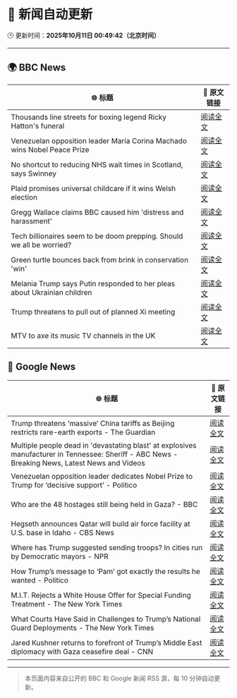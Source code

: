 # 🧠 新闻自动更新

🕒 更新时间：**2025年10月11日 00:49:42（北京时间）**

---

## 🌍 BBC News

| 🌐 标题 | 🔗 原文链接 |
|--------|-------------|
| Thousands line streets for boxing legend Ricky Hatton's funeral | [阅读全文](https://www.bbc.com/news/articles/cvgq2z68n02o?at_medium=RSS&at_campaign=rss) |
| Venezuelan opposition leader María Corina Machado wins Nobel Peace Prize | [阅读全文](https://www.bbc.com/news/articles/c70821201ego?at_medium=RSS&at_campaign=rss) |
| No shortcut to reducing NHS wait times in Scotland, says Swinney | [阅读全文](https://www.bbc.com/news/articles/cdr614l6ezlo?at_medium=RSS&at_campaign=rss) |
| Plaid promises universal childcare if it wins Welsh election | [阅读全文](https://www.bbc.com/news/articles/cewnv2xprzko?at_medium=RSS&at_campaign=rss) |
| Gregg Wallace claims BBC caused him 'distress and harassment' | [阅读全文](https://www.bbc.com/news/articles/cg7dlem0vdno?at_medium=RSS&at_campaign=rss) |
| Tech billionaires seem to be doom prepping. Should we all be worried? | [阅读全文](https://www.bbc.com/news/articles/cly17834524o?at_medium=RSS&at_campaign=rss) |
| Green turtle bounces back from brink in conservation 'win' | [阅读全文](https://www.bbc.com/news/articles/cg426qqqqnro?at_medium=RSS&at_campaign=rss) |
| Melania Trump says Putin responded to her pleas about Ukrainian children | [阅读全文](https://www.bbc.com/news/articles/cj075gq5n81o?at_medium=RSS&at_campaign=rss) |
| Trump threatens to pull out of planned Xi meeting | [阅读全文](https://www.bbc.com/news/articles/cn4wkd7729po?at_medium=RSS&at_campaign=rss) |
| MTV to axe its music TV channels in the UK | [阅读全文](https://www.bbc.com/news/articles/cdr612yz8p0o?at_medium=RSS&at_campaign=rss) |

## 📰 Google News

| 🌐 标题 | 🔗 原文链接 |
|--------|-------------|
| Trump threatens ‘massive’ China tariffs as Beijing restricts rare-earth exports - The Guardian | [阅读全文](https://news.google.com/rss/articles/CBMidkFVX3lxTFByYkJsU09qWjF4QThza2hVbEVob2F5eEpWTnpOdnR6VlFPZG5UU0ZTNXlOdFAwSk5SaHhDa2daOG1TREJlcjhBbVZiUVdZQTFTaURzSkVhM1FnUHRfNUtlb0ItTkg1MThCamlpSkdVQVdSSG1lbUE?oc=5) |
| Multiple people dead in 'devastating blast' at explosives manufacturer in Tennessee: Sheriff - ABC News - Breaking News, Latest News and Videos | [阅读全文](https://news.google.com/rss/articles/CBMimgFBVV95cUxQTW04ejdtMFFTZTRDUmNlRXpYekFuZDF3VDFtWEVtZENJV2RuZTdUdmx5a3NHUkp3cl9JTUFVTUtGM3RwRWlyMllUWG5CeENwdUVjdWpfSzdaN0tfMWYycUQ1VU14Q3pPVm1ZdUx3UW5fOE1GcGY5Rl9kSjgzWkxxU0loR21EckI2bVptUVFSQXp1T0I4SVl3b2FR?oc=5) |
| Venezuelan opposition leader dedicates Nobel Prize to Trump for ‘decisive support’ - Politico | [阅读全文](https://news.google.com/rss/articles/CBMioAFBVV95cUxNcXdadzBOSW1zUEE1VkgyWjRETlYwT3ZuZl9rdzNrVkJWLXRIRzVCN29kaFBJcjRoQUYwYmdFVG5XMXZJb0NfcU1EV2Nod2tRYks0dUQ2bW1NbjZ6cDhFZENBY1NzVmpQb1I2WV8wV0tkcmg3NU1LbTgxRnJWZFdtVldlM1VOWEVWZXQwS0h1ZFVFdkllNUpQUWYxZ2VRd2Iw?oc=5) |
| Who are the 48 hostages still being held in Gaza? - BBC | [阅读全文](https://news.google.com/rss/articles/CBMiWkFVX3lxTFBXUlo1Y21OLXhxeUstcEYxbzdiTElabU9NeUNxUmR2WlRvcjFqeUNnekQ4QlE4QTVNX1lWeFlvYVlNTGhhOUZKeERMN0g2MmR2V3d1NkhzalEyd9IBX0FVX3lxTFBQTkx6NEZMU1VBd2pjS2VRQ2ZnaGFJejhmd1NwRVJkQlZhZzJ5dld5TGMtM1lGUmNOMnZUQ0IzSFIxZS1rZTNSVWk5RWVfU0RaSDlDWWdFa2xJS1UyZ1Vr?oc=5) |
| Hegseth announces Qatar will build air force facility at U.S. base in Idaho - CBS News | [阅读全文](https://news.google.com/rss/articles/CBMiggFBVV95cUxOZENZVjBZaEJ6WEpURjdHS0JCYjJVRjZiLUczWmdlc3JrOFkxa1NFZHM4bWpBWmo5aXdhQnUzVC1JXzItQVRHVy03QmlKbTNVeDJpdS1WTXUzeVhYdDVtUVdNSFlZS3lYVjN5c0FBMDgteld2d19zckIyTlAzTWRCSWlR0gGHAUFVX3lxTE05T0d6ZXFTSUpPQ2hyZWNQcVppMkU1cTg3NnVFb0Y4QmpwbjFhY2tBSjdqRk9DcXlaYzJQZ1dnaTB3SG1EbjNfRmVlbGRJdDVTSmQ1TFFvQlRHWTZ4Ul9qeG9nZlFsMXE0MXBlVVRhcVMyby1vNmw4b0VzdjBRS3ZxSFV2eXl6QQ?oc=5) |
| Where has Trump suggested sending troops? In cities run by Democratic mayors - NPR | [阅读全文](https://news.google.com/rss/articles/CBMikwFBVV95cUxQNTAydzNvVERuQ2tKbTAtd3lURVZSMjVWQWprTlFsWnQtY3FGTUxEZ0JrbVRxUERxZWZQejhVQ25PRnVVZUY0b1lCUnhCSnVuTFdKdEQ3Sm9sSzY0X0tPak02UHdLb0xTSEtOREt5WUNtSnZ5WkJ5ZVJodW1ObEpqWTVpSzE5dE9rN1VuNERaa05vdzQ?oc=5) |
| How Trump’s message to ‘Pam’ got exactly the results he wanted - Politico | [阅读全文](https://news.google.com/rss/articles/CBMijAFBVV95cUxObzl6RlVJUkJ1NVJldlhFaVBES1llMEFLVVFnU0gxaG5Mb052U3JHVk9PSTNFUlZWMktCN0JGVU4wd2dtZGV4RXNseHFib2tYME1tRXQzM3hFTExtb1k3ak5heEVUVXBoOEMtd0tGMFR4MUx1N2ZhYWN4Si1fNmk5OC02RjZlTndCRlpWSQ?oc=5) |
| M.I.T. Rejects a White House Offer for Special Funding Treatment - The New York Times | [阅读全文](https://news.google.com/rss/articles/CBMif0FVX3lxTE42TGtCSFBUNHlUd3BKZVNCcVE2WWZlTVp2cGNXYW1YdFpCRmR5TklGVXRmODF5UmRxRWJ0cGpQSWpuTnp5Vk9jQWwwR2s0V1JjT2dDVGpWSGZFQTEzVndWRjc1M3pab25WUThOMmRoNlZqNVhMN0p0cU5xTC1HbXM?oc=5) |
| What Courts Have Said in Challenges to Trump’s National Guard Deployments - The New York Times | [阅读全文](https://news.google.com/rss/articles/CBMihAFBVV95cUxOTXA3MWRWWUhaRmdmNElXUHVyemxRbjh0eWFoSlVNcGhWS1VEbTdZZlpaVG5EVlZxLXJJd29wb0RMQmxqaXY5MzMxT25pc1hfTkJTQVE2a2lieGJCaGpCdUpLOHNtaHpsVWhyM2g4RmVTVFJQck90T0ozOFYtQnozR0xRMG8?oc=5) |
| Jared Kushner returns to forefront of Trump’s Middle East diplomacy with Gaza ceasefire deal - CNN | [阅读全文](https://news.google.com/rss/articles/CBMieEFVX3lxTE45amN6OFJjVEZXaUNGRkUtUU40TmZBSTRoeFp3U2ROcGI1Z0J6dWxkSjB1Tl8yMTQ5OFJyRDV5T1ppT2JmY2NIUFNPODlmVFdUV2lNUlJrTW9oa2VCZ2JDbm56WFJrNFNVdnpCQ3RZcVA4ME1xb0o1dg?oc=5) |

---
> 本页面内容来自公开的 BBC 和 Google 新闻 RSS 源，每 10 分钟自动更新。